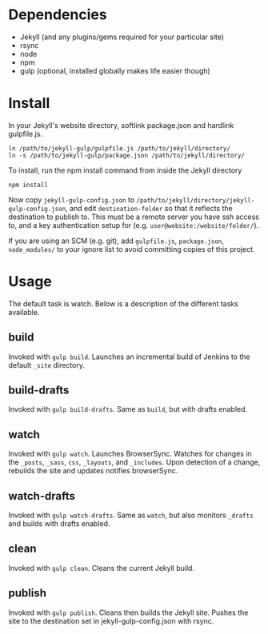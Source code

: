 # Dependencies

* Jekyll (and any plugins/gems required for your particular site)
* rsync
* node
* npm
* gulp (optional, installed globally makes life easier though)

# Install

In your Jekyll's website directory, softlink package.json and hardlink gulpfile.js.

    ln /path/to/jekyll-gulp/gulpfile.js /path/to/jekyll/directory/
    ln -s /path/to/jekyll-gulp/package.json /path/to/jekyll/directory/

To install, run the npm install command from inside the Jekyll directory

    npm install

Now copy `jekyll-gulp-config.json` to `/path/to/jekyll/directory/jekyll-gulp-config.json`, and edit `destination-folder` so that it reflects the destination to publish to. This must be a remote server you have ssh access to, and a key authentication setup for (e.g. `user@website:/website/folder/`).

If you are using an SCM (e.g. git), add `gulpfile.js`, `package.json`, `node_modules/` to your ignore list to avoid committing copies of this project.

# Usage

The default task is watch.
Below is a description of the different tasks available.

## build

Invoked with `gulp build`.
Launches an incremental build of Jenkins to the default `_site` directory.

## build-drafts

Invoked with `gulp build-drafts`.
Same as `build`, but with drafts enabled.

## watch

Invoked with `gulp watch`.
Launches BrowserSync. Watches for changes in the `_posts`, `_sass`, `css`, `_layouts`, and `_includes`. Upon detection of a change, rebuilds the site and updates notifies browserSync.

## watch-drafts

Invoked with `gulp watch-drafts`.
Same as `watch`, but also monitors `_drafts` and builds with drafts enabled.

## clean

Invoked with `gulp clean`.
Cleans the current Jekyll build.

## publish

Invoked with `gulp publish`.
Cleans then builds the Jekyll site. Pushes the site to the destination set in jekyll-gulp-config.json with rsync.